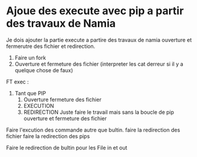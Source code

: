 # Ajoue des execute avec pip a partir des travaux de Namia

Je dois ajouter la partie execute a partire des travaux de namia ouverture et fermerutre des fichier et redirection.

1. Faire un fork
2. Ouverture et fermeture des fichier (interpreter les cat derreur si il y a quelque chose de faux)

FT exec :

1. Tant que PIP
	1. Ouverture fermeture des fichier
	2. EXECUTION
	3. REDIRECTION
Juste faire le travail mais sans la boucle de pip ouverture et fermeture des fichier

Faire l'excution des commande autre que bultin.
faire la redirection des fichier 
faire la redirection des pips

Faire le redirection de bultin pour les File in et out